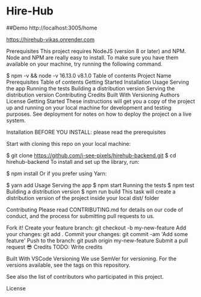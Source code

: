 # Hire-Hub
##Demo http://localhost:3005/home

https://hirehub-vikas.onrender.com

Prerequisites
This project requires NodeJS (version 8 or later) and NPM. Node and NPM are really easy to install. To make sure you have them available on your machine, try running the following command.

$ npm -v && node -v
16.13.0
v8.1.0
Table of contents
Project Name
Prerequisites
Table of contents
Getting Started
Installation
Usage
Serving the app
Running the tests
Building a distribution version
Serving the distribution version
Contributing
Credits
Built With
Versioning
Authors
License
Getting Started
These instructions will get you a copy of the project up and running on your local machine for development and testing purposes. See deployment for notes on how to deploy the project on a live system.

Installation
BEFORE YOU INSTALL: please read the prerequisites

Start with cloning this repo on your local machine:

$ git clone https://github.com/i-see-pixels/hirehub-backend.git
$ cd hirehub-backend
To install and set up the library, run:

$ npm install
Or if you prefer using Yarn:

$ yarn add
Usage
Serving the app
$ npm start
Running the tests
$ npm test
Building a distribution version
$ npm run build
This task will create a distribution version of the project inside your local dist/ folder

Contributing
Please read CONTRIBUTING.md for details on our code of conduct, and the process for submitting pull requests to us.

Fork it!
Create your feature branch: git checkout -b my-new-feature
Add your changes: git add .
Commit your changes: git commit -am 'Add some feature'
Push to the branch: git push origin my-new-feature
Submit a pull request 😎
Credits
TODO: Write credits

Built With
VSCode
Versioning
We use SemVer for versioning. For the versions available, see the tags on this repository.

See also the list of contributors who participated in this project.

License
